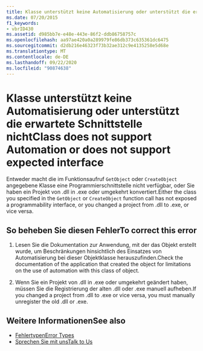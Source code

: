 ```yaml
---
title: Klasse unterstützt keine Automatisierung oder unterstützt die erwartete Schnittstelle nicht
ms.date: 07/20/2015
f1_keywords:
- vbrID430
ms.assetid: d985bb7e-e48e-443e-86f2-ddb86758757c
ms.openlocfilehash: aa97ae420a0a289979fe86db373c635361dc6475
ms.sourcegitcommit: d2db216e46323f73b32ae312c9e4135258e5d68e
ms.translationtype: MT
ms.contentlocale: de-DE
ms.lasthandoff: 09/22/2020
ms.locfileid: "90874638"
---
```

# <a name="class-does-not-support-automation-or-does-not-support-expected-interface"></a><span data-ttu-id="7a429-102">Klasse unterstützt keine Automatisierung oder unterstützt die erwartete Schnittstelle nicht</span><span class="sxs-lookup"><span data-stu-id="7a429-102">Class does not support Automation or does not support expected interface</span></span>

<span data-ttu-id="7a429-103">Entweder macht die im Funktionsaufruf `GetObject` oder `CreateObject` angegebene Klasse eine Programmierschnittstelle nicht verfügbar, oder Sie haben ein Projekt von .dll in .exe oder umgekehrt konvertiert.</span><span class="sxs-lookup"><span data-stu-id="7a429-103">Either the class you specified in the `GetObject` or `CreateObject` function call has not exposed a programmability interface, or you changed a project from .dll to .exe, or vice versa.</span></span>  
  
## <a name="to-correct-this-error"></a><span data-ttu-id="7a429-104">So beheben Sie diesen Fehler</span><span class="sxs-lookup"><span data-stu-id="7a429-104">To correct this error</span></span>  
  
1. <span data-ttu-id="7a429-105">Lesen Sie die Dokumentation zur Anwendung, mit der das Objekt erstellt wurde, um Beschränkungen hinsichtlich des Einsatzes von Automatisierung bei dieser Objektklasse herauszufinden.</span><span class="sxs-lookup"><span data-stu-id="7a429-105">Check the documentation of the application that created the object for limitations on the use of automation with this class of object.</span></span>  
  
2. <span data-ttu-id="7a429-106">Wenn Sie ein Projekt von .dll in .exe oder umgekehrt geändert haben, müssen Sie die Registrierung der alten .dll oder .exe manuell aufheben.</span><span class="sxs-lookup"><span data-stu-id="7a429-106">If you changed a project from .dll to .exe or vice versa, you must manually unregister the old .dll or .exe.</span></span>  
  
## <a name="see-also"></a><span data-ttu-id="7a429-107">Weitere Informationen</span><span class="sxs-lookup"><span data-stu-id="7a429-107">See also</span></span>

- [<span data-ttu-id="7a429-108">Fehlertypen</span><span class="sxs-lookup"><span data-stu-id="7a429-108">Error Types</span></span>](../../programming-guide/language-features/error-types.md)
- [<span data-ttu-id="7a429-109">Sprechen Sie mit uns</span><span class="sxs-lookup"><span data-stu-id="7a429-109">Talk to Us</span></span>](/visualstudio/ide/feedback-options)
